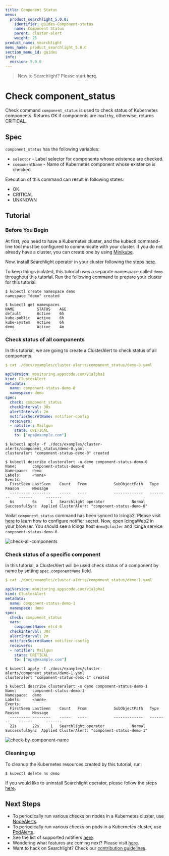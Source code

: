 ```yaml
---
title: Component Status
menu:
  product_searchlight_5.0.0:
    identifier: guides-Component-status
    name: Component Status
    parent: cluster-alert
    weight: 25
product_name: searchlight
menu_name: product_searchlight_5.0.0
section_menu_id: guides
info:
  version: 5.0.0
---
```


> New to Searchlight? Please start [here](/products/searchlight/5.0.0/concepts/README).

# Check component_status

Check command `component_status` is used to check status of Kubernetes components. Returns OK if components are `Healthy`, otherwise, returns CRITICAL.


## Spec
`component_status` has the following variables:

- `selector` - Label selector for components whose existence are checked.
- `componentName` - Name of Kubernetes component whose existence is checked.

Execution of this command can result in following states:

- OK
- CRITICAL
- UNKNOWN


## Tutorial

### Before You Begin
At first, you need to have a Kubernetes cluster, and the kubectl command-line tool must be configured to communicate with your cluster. If you do not already have a cluster, you can create one by using [Minikube](https://github.com/kubernetes/minikube).

Now, install Searchlight operator in your cluster following the steps [here](/products/searchlight/5.0.0/setup/install).

To keep things isolated, this tutorial uses a separate namespace called `demo` throughout this tutorial. Run the following command to prepare your cluster for this tutorial:

```console
$ kubectl create namespace demo
namespace "demo" created

$ kubectl get namespaces
NAME          STATUS    AGE
default       Active    6h
kube-public   Active    6h
kube-system   Active    6h
demo          Active    4m
```

### Check status of all components
In this tutorial, we are going to create a ClusterAlert to check status of all components.
```yaml
$ cat ./docs/examples/cluster-alerts/component_status/demo-0.yaml

apiVersion: monitoring.appscode.com/v1alpha1
kind: ClusterAlert
metadata:
  name: component-status-demo-0
  namespace: demo
spec:
  check: component_status
  checkInterval: 30s
  alertInterval: 2m
  notifierSecretName: notifier-config
  receivers:
  - notifier: Mailgun
    state: CRITICAL
    to: ["ops@example.com"]
```
```console
$ kubectl apply -f ./docs/examples/cluster-alerts/component_status/demo-0.yaml
clusteralert "component-status-demo-0" created

$ kubectl describe clusteralert -n demo component-status-demo-0
Name:		component-status-demo-0
Namespace:	demo
Labels:		<none>
Events:
  FirstSeen	LastSeen	Count	From			SubObjectPath	Type		Reason		Message
  ---------	--------	-----	----			-------------	--------	------		-------
  6s		6s		1	Searchlight operator			Normal		SuccessfulSync	Applied ClusterAlert: "component-status-demo-0"
```

Voila! `component_status` command has been synced to Icinga2. Please visit [here](/products/searchlight/5.0.0/guides/notifiers) to learn how to configure notifier secret. Now, open IcingaWeb2 in your browser. You should see a Icinga host `demo@cluster` and Icinga service `component-status-demo-0`.

![check-all-components](/products/searchlight/5.0.0/images/cluster-alerts/component_status/demo-0.png)


### Check status of a specific component
In this tutorial, a ClusterAlert will be used check status of a component by name by setting `spec.componentName` field.

```yaml
$ cat ./docs/examples/cluster-alerts/component_status/demo-1.yaml

apiVersion: monitoring.appscode.com/v1alpha1
kind: ClusterAlert
metadata:
  name: component-status-demo-1
  namespace: demo
spec:
  check: component_status
  vars:
    componentName: etcd-0
  checkInterval: 30s
  alertInterval: 2m
  notifierSecretName: notifier-config
  receivers:
  - notifier: Mailgun
    state: CRITICAL
    to: ["ops@example.com"]
```

```console
$ kubectl apply -f ./docs/examples/cluster-alerts/component_status/demo-1.yaml
clusteralert "component-status-demo-1" created

$ kubectl describe clusteralert -n demo component-status-demo-1
Name:		component-status-demo-1
Namespace:	demo
Labels:		<none>
Events:
  FirstSeen	LastSeen	Count	From			SubObjectPath	Type		Reason		Message
  ---------	--------	-----	----			-------------	--------	------		-------
  22s		22s		1	Searchlight operator			Normal		SuccessfulSync	Applied ClusterAlert: "component-status-demo-1"
```
![check-by-component-name](/products/searchlight/5.0.0/images/cluster-alerts/component_status/demo-1.png)


### Cleaning up
To cleanup the Kubernetes resources created by this tutorial, run:
```console
$ kubectl delete ns demo
```

If you would like to uninstall Searchlight operator, please follow the steps [here](/products/searchlight/5.0.0/setup/uninstall).


## Next Steps
 - To periodically run various checks on nodes in a Kubernetes cluster, use [NodeAlerts](/products/searchlight/5.0.0/concepts/alert-types/node-alert).
 - To periodically run various checks on pods in a Kubernetes cluster, use [PodAlerts](/products/searchlight/5.0.0/concepts/alert-types/pod-alert).
 - See the list of supported notifiers [here](/products/searchlight/5.0.0/guides/notifiers).
 - Wondering what features are coming next? Please visit [here](/products/searchlight/5.0.0/roadmap).
 - Want to hack on Searchlight? Check our [contribution guidelines](/products/searchlight/5.0.0/CONTRIBUTING).
